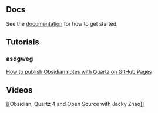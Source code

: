 
## Docs

See the [documentation](https://quartz.jzhao.xyz) for how to get started.

## Tutorials

### asdgweg
[How to publish Obsidian notes with Quartz on GitHub Pages](https://notes.nicolevanderhoeven.com/How+to+publish+Obsidian+notes+with+Quartz+on+GitHub+Pages#Change+the+%60origin%60+remote)

## Videos

[[Obsidian, Quartz 4 and Open Source with Jacky Zhao]]









